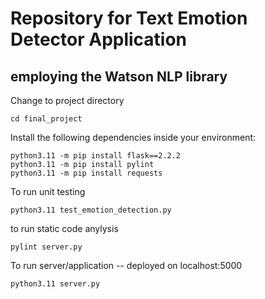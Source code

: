 # Repository for Text Emotion Detector Application
## employing the Watson NLP library
Change to project directory
```
cd final_project
```

Install the following dependencies inside your environment:
```
python3.11 -m pip install flask==2.2.2
python3.11 -m pip install pylint
python3.11 -m pip install requests
```

To run unit testing
```
python3.11 test_emotion_detection.py
```

to run static code anylysis
```
pylint server.py
```

To run server/application -- deployed on localhost:5000
```
python3.11 server.py
```
